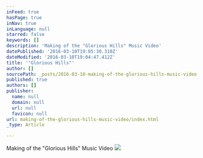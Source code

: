 ```yaml
---
inFeed: true
hasPage: true
inNav: true
inLanguage: null
starred: false
keywords: []
description: 'Making of the "Glorious Hills" Music Video'
datePublished: '2016-03-10T19:05:30.310Z'
dateModified: '2016-03-10T19:04:47.412Z'
title: '"Glorious Hills"'
author: []
sourcePath: _posts/2016-03-10-making-of-the-glorious-hills-music-video.md
published: true
authors: []
publisher:
  name: null
  domain: null
  url: null
  favicon: null
url: making-of-the-glorious-hills-music-video/index.html
_type: Article

---
```

Making of the "Glorious Hills" Music Video
![](https://s3-us-west-2.amazonaws.com/the-grid-img/p/8c1fd7ed20a56b007825c3a74f60d6c857cf3f82.jpg)